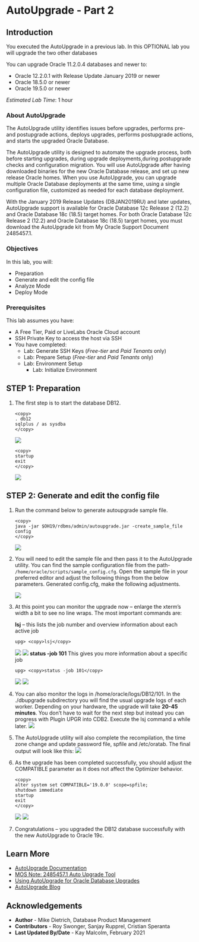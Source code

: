 # AutoUpgrade - Part 2

## Introduction

You executed the AutoUpgrade in a previous lab.  In this OPTIONAL lab you will upgrade the two other databases

You can upgrade Oracle 11.2.0.4 databases and newer to:
- Oracle 12.2.0.1 with Release Update January 2019 or newer
- Oracle 18.5.0 or newer
- Oracle 19.5.0 or newer

*Estimated Lab Time*: 1 hour

### About AutoUpgrade
The AutoUpgrade utility identifies issues before upgrades, performs pre- and postupgrade actions, deploys upgrades, performs postupgrade actions, and starts the upgraded Oracle Database.

The AutoUpgrade utility is designed to automate the upgrade process, both before starting upgrades, during upgrade deployments,during postupgrade checks and configuration migration. You will use AutoUpgrade after having downloaded binaries for the new Oracle Database release, and set up new release Oracle homes. When you use AutoUpgrade, you can upgrade multiple Oracle Database deployments at the same time, using a single configuration file, customized as needed for each database deployment.

With the January 2019 Release Updates (DBJAN2019RU) and later updates, AutoUpgrade support is available for Oracle Database 12c Release 2 (12.2) and Oracle Database 18c (18.5) target homes. For both Oracle Database 12c Release 2 (12.2) and Oracle Database 18c (18.5) target homes, you must download the AutoUpgrade kit from My Oracle Support Document 2485457.1.

### Objectives

In this lab, you will:
* Preparation
* Generate and edit the config file
* Analyze Mode
* Deploy Mode

### Prerequisites
This lab assumes you have:
- A Free Tier, Paid or LiveLabs Oracle Cloud account
- SSH Private Key to access the host via SSH
- You have completed:
    - Lab: Generate SSH Keys (*Free-tier* and *Paid Tenants* only)
    - Lab: Prepare Setup (*Free-tier* and *Paid Tenants* only)
    - Lab: Environment Setup
		- Lab: Initialize Environment

## **STEP 1**: Preparation

1. The first step is to start the database DB12.
    ````
    <copy>
    . db12
    sqlplus / as sysdba
    </copy>
    ````
    ![](./images/upgrade_19c_1.png " ")

    ````
    <copy>
    startup
    exit
    </copy>
    ````
    ![](./images/upgrade_19c_2.png " ")

## **STEP 2**: Generate and edit the config file

1. Run the command below to generate autoupgrade sample file.

    ````
    <copy>
    java -jar $OH19/rdbms/admin/autoupgrade.jar -create_sample_file config
    </copy>
    ````
    ![](./images/upgrade_19c_3.png " ")

2.  You will need to edit the sample file and then pass it to the AutoUpgrade utility. You can find the sample configuration file from the path- `/home/oracle/scripts/sample_config.cfg`.  Open the sample file in your preferred editor and adjust the following things from the below parameters.  Generated config.cfg, make the following adjustments.

    ![](./images/upgrade_19c_4.png " ")
   
    <!-- ````
    #Global configurations
    #Autoupgrade's global directory, ...
    #temp files created and other ...
    #send here
    global.autoupg_log_dir=/default/...

    #
    # Database number 1
    #
    upg1.dbname=employee
    upg1.start_time=NOW
    upg1.source_home=/u01/...
    upg1.target_home=/u01/...
    upg1.sid=emp
    upg1.log_dir=/scratch/auto
    upg1.upgrade_node=node1
    upg1.target_version=19.1
    #upg1.run_utlrp=yes
    #upg1.timezone_upg=yes

 -->
    ````
    #Global configurations
    #Autoupgrade's global directory, ...
    #temp files created and other ...
    #send here
    global.autoupg_log_dir=/home/oracle/logs


    #
    # Database number 1
    #
    upg1.dbname=DB12
    upg1.start_time=NOW
    upg1.source_home=/u01/app/oracle/product/12.2.0.1
    upg1.target_home=/u01/app/oracle/product/19
    upg1.sid=DB12
    upg1.log_dir=/home/oracle/logs
    upg1.upgrade_node=localhost
    upg1.target_version=19
    upg1.restoration=no
    ````
    ![](./images/upgrade_19c_5.png " ")

3. Then save the file as config.cfg to `/home/oracle/scripts`.  
    
    ````
    <copy>
    mv /home/oracle/sample_config.cfg /home/oracle/scripts/config.cfg
    </copy>
    ````

    If you don not want to edit the file by yourself, there is a config file for DB12 stored already:

    ````
    <copy>
    cat /home/oracle/scripts/DB12.cfg
    </copy>
     ````
    Just ensure that you adjust the below calls to call DB12.cfg instead of config.cfg.

##  **STEP 3**: Analyze

1. You could run the autoupgrade directly, but it is best practice to run an analyze at first. Once the analyze phase is passed without issues, the database can be upgraded automatically.

    ````
    <copy>
    java -jar $OH19/rdbms/admin/autoupgrade.jar -config /home/oracle/scripts/config.cfg -mode analyze
    </copy>
    ````
    You will see this output below.
    ![](./images/upgrade_19c_6.png " ")

## **STEP 4**: Deploy mode

1. When you initiate the upgrade now with the -mode deploy, the tool will repeat the analyze phase, but add the fixups, upgrade and postupgrade steps.

    ````
    <copy>
    java -jar $OH19/rdbms/admin/autoupgrade.jar -config /home/oracle/scripts/config.cfg -mode deploy
    </copy>
    ````
    ![](./images/upgrade_19c_7.png " ")

2. You will see this output:

    ![](./images/upgrade_19c_8.png " ")

    <!-- ````
    Autoupgrade tool launched with default options
    +--------------------------------+
    | Starting AutoUpgrade execution |
    +--------------------------------+
    1 databases will be processed
    Type 'help' to list console commands
    upg>

    ```` -->

3. At this point you can monitor the upgrade now – enlarge the xterm’s width a bit to see no line wraps.  The most important commands are:

    **lsj** – this lists the job number and overview information about each active job
    ````
    upg> <copy>lsj</copy>
    ````
    ![](./images/upgrade_19c_8.png " ")
    ![](./images/upgrade_19c_9.png " ")
    **status -job 101** This gives you more information about a specific job
    ````
    upg> <copy>status -job 101</copy>
    ````
    ![](./images/upgrade_19c_10.png " ")
    ![](./images/upgrade_19c_11.png " ")
    

4. You can also monitor the logs in /home/oracle/logs/DB12/101. In the ./dbupgrade subdirectory you will find the usual upgrade logs of each worker.  Depending on your hardware, the upgrade will take **20-45 minutes**. You don’t have to wait for the next step but instead you can progress with Plugin UPGR into CDB2.  Execute the lsj command a while later.
    ![](./images/upgrade_19c_12.png " ")

5. The AutoUpgrade utility will also complete the recompilation, the time zone change and update password file, spfile and /etc/oratab.  The final output will look like this:
    ![](./images/upgrade_19c_13.png " ")


6. As the upgrade has been completed successfully, you should adjust the COMPATIBLE parameter as it does not affect the Optimizer behavior.

    ````
    <copy>
    alter system set COMPATIBLE='19.0.0' scope=spfile;
    shutdown immediate
    startup
    exit
    </copy>
    ````
    ![](./images/upgrade_19c_14.png " ")
    ![](./images/upgrade_19c_15.png " ")

7. Congratulations – you upgraded the DB12 database successfully with the new AutoUpgrade to Oracle 19c.


## Learn More

* [AutoUpgrade Documentation](https://docs.oracle.com/en/database/oracle/oracle-database/19/upgrd/about-oracle-database-autoupgrade.html#GUID-3FCFB2A6-4617-4783-828A-41BD635FC88C)
* [MOS Note: 2485457.1 Auto Upgrade Tool](https://support.oracle.com/epmos/faces/DocumentDisplay?id=2485457.1)
* [Using AutoUpgrade for Oracle Database Upgrades](https://docs.oracle.com/en/database/oracle/oracle-database/19/upgrd/using-autoupgrade-oracle-database-upgrades.html#GUID-71883C8C-7A34-4E93-8955-040CB04F2109)
* [AutoUpgrade Blog](https://mikedietrichde.com/2019/04/29/the-new-autoupgrade-utility-in-oracle-19c/)

## Acknowledgements
* **Author** - Mike Dietrich, Database Product Management
* **Contributors** -  Roy Swonger, Sanjay Rupprel, Cristian Speranta
* **Last Updated By/Date** - Kay Malcolm, February 2021

